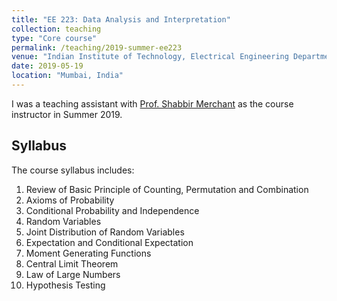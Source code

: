```yaml
---
title: "EE 223: Data Analysis and Interpretation"
collection: teaching
type: "Core course"
permalink: /teaching/2019-summer-ee223
venue: "Indian Institute of Technology, Electrical Engineering Department"
date: 2019-05-19
location: "Mumbai, India"
---
```


I was a teaching assistant with [Prof. Shabbir Merchant](https://www.ee.iitb.ac.in/wiki/faculty/merchant) as the course instructor in Summer 2019.

Syllabus
------
The course syllabus includes:  
1. Review of Basic Principle of Counting, Permutation and Combination
2. Axioms of Probability
3. Conditional Probability and Independence
4. Random Variables
5. Joint Distribution of Random Variables
6. Expectation and Conditional Expectation
7. Moment Generating Functions
8. Central Limit Theorem 
9. Law of Large Numbers
10. Hypothesis Testing  